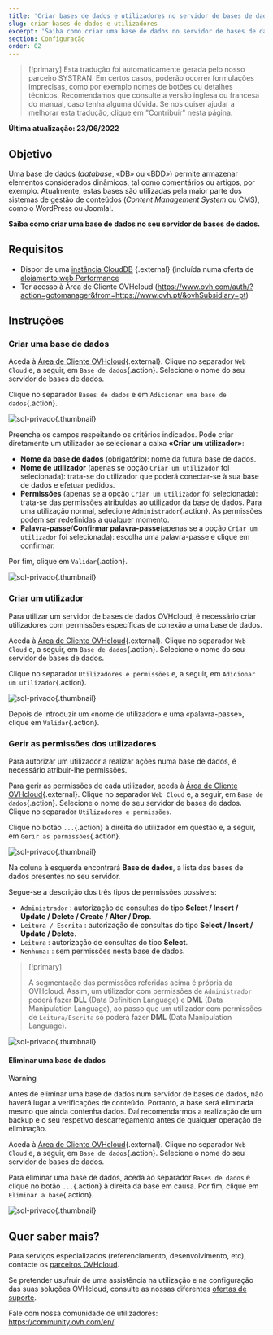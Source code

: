 ```yaml
---
title: 'Criar bases de dados e utilizadores no servidor de bases de dados'
slug: criar-bases-de-dados-e-utilizadores
excerpt: 'Saiba como criar uma base de dados no servidor de bases de dados.'
section: Configuração
order: 02
---
```


> [!primary]
> Esta tradução foi automaticamente gerada pelo nosso parceiro SYSTRAN. Em certos casos, poderão ocorrer formulações imprecisas, como por exemplo nomes de botões ou detalhes técnicos. Recomendamos que consulte a versão inglesa ou francesa do manual, caso tenha alguma dúvida. Se nos quiser ajudar a melhorar esta tradução, clique em "Contribuir" nesta página.
>

**Última atualização: 23/06/2022**

## Objetivo

Uma base de dados (*database*, «DB» ou «BDD») permite armazenar elementos considerados dinâmicos, tal como comentários ou artigos, por exemplo. Atualmente, estas bases são utilizadas pela maior parte dos sistemas de gestão de conteúdos (*Content Management System* ou CMS), como o WordPress ou Joomla!.

**Saiba como criar uma base de dados no seu servidor de bases de dados.**

## Requisitos

- Dispor de uma [instância CloudDB](https://www.ovh.pt/cloud/cloud-databases/) {.external} (incluída numa oferta de [alojamento web Performance](https://www.ovhcloud.com/pt/web-hosting/)
- Ter acesso à Área de Cliente OVHcloud (https://www.ovh.com/auth/?action=gotomanager&from=https://www.ovh.pt/&ovhSubsidiary=pt)

## Instruções

### Criar uma base de dados

Aceda à [Área de Cliente OVHcloud](https://www.ovh.com/auth/?action=gotomanager&from=https://www.ovh.pt/&ovhSubsidiary=pt){.external}. Clique no separador `Web Cloud` e, a seguir, em `Base de dados`{.action}. Selecione o nome do seu servidor de bases de dados.

Clique no separador `Bases de dados` e em `Adicionar uma base de dados`{.action}.

![sql-privado](images/private-sql-createdb01.png){.thumbnail}

Preencha os campos respeitando os critérios indicados. Pode criar diretamente um utilizador ao selecionar a caixa **«Criar um utilizador»**:

- **Nome da base de dados** (obrigatório): nome da futura base de dados.
- **Nome de utilizador** (apenas se opção `Criar um utilizador` foi selecionada): trata-se do utilizador que poderá conectar-se à sua base de dados e efetuar pedidos.
- **Permissões** (apenas se a opção `Criar um utilizador` foi selecionada): trata-se das permissões atribuídas ao utilizador da base de dados. Para uma utilização normal, selecione `Administrador`{.action}. As permissões podem ser redefinidas a qualquer momento.
- **Palavra-passe**/**Confirmar palavra-passe**(apenas se a opção `Criar um utilizador` foi selecionada): escolha uma palavra-passe e clique em confirmar.

Por fim, clique em `Validar`{.action}.

![sql-privado](images/private-sql-createdb02.png){.thumbnail}

### Criar um utilizador

Para utilizar um servidor de bases de dados OVHcloud, é necessário criar utilizadores com permissões específicas de conexão a uma base de dados. 

Aceda à [Área de Cliente OVHcloud](https://www.ovh.com/auth/?action=gotomanager&from=https://www.ovh.pt/&ovhSubsidiary=pt){.external}. Clique no separador `Web Cloud` e, a seguir, em `Base de dados`{.action}. Selecione o nome do seu servidor de bases de dados.

Clique no separador `Utilizadores e permissões` e, a seguir, em `Adicionar um utilizador`{.action}.

![sql-privado](images/private-sql-user01.png){.thumbnail}

Depois de introduzir um «nome de utilizador» e uma «palavra-passe», clique em `Validar`{.action}. 

### Gerir as permissões dos utilizadores

Para autorizar um utilizador a realizar ações numa base de dados, é necessário atribuir-lhe permissões.

Para gerir as permissões de cada utilizador, aceda à [Área de Cliente OVHcloud](https://www.ovh.com/auth/?action=gotomanager&from=https://www.ovh.pt/&ovhSubsidiary=pt){.external}. Clique no separador `Web Cloud` e, a seguir, em `Base de dados`{.action}. Selecione o nome do seu servidor de bases de dados. Clique no separador `Utilizadores e permissões`.

Clique no botão `...`{.action} à direita do utilizador em questão e, a seguir, em `Gerir as permissões`{.action}.

![sql-privado](images/private-sql-rights01.png){.thumbnail}

Na coluna à esquerda encontrará **Base de dados**, a lista das bases de dados presentes no seu servidor.

Segue-se a descrição dos três tipos de permissões possíveis:

- `Administrador` : autorização de consultas do tipo **Select / Insert / Update / Delete / Create / Alter / Drop**.
- `Leitura / Escrita` : autorização de consultas do tipo **Select / Insert / Update / Delete**.
- `Leitura` : autorização de consultas do tipo **Select**.
- `Nenhuma:` : sem permissões nesta base de dados.

> [!primary]
> 
> A segmentação das permissões referidas acima é própria da OVHcloud. Assim, um utilizador com permissões de `Administrador` poderá fazer **DLL** (Data Definition Language) e **DML** (Data Manipulation Language), ao passo que um utilizador com permissões de `Leitura/Escrita` só poderá fazer **DML** (Data Manipulation Language).

![sql-privado](images/private-sql-rights02.png){.thumbnail}

#### Eliminar uma base de dados

> [!warning]
>
> Antes de eliminar uma base de dados num servidor de bases de dados, não haverá lugar a
> verificações de conteúdo. Portanto, a base será eliminada
> mesmo que ainda contenha dados. Daí recomendarmos a realização de
> um backup e o seu respetivo descarregamento antes de qualquer operação de eliminação.
> 

Aceda à [Área de Cliente OVHcloud](https://www.ovh.com/auth/?action=gotomanager&from=https://www.ovh.pt/&ovhSubsidiary=pt){.external}. Clique no separador `Web Cloud` e, a seguir, em `Base de dados`{.action}. Selecione o nome do seu servidor de bases de dados.

Para eliminar uma base de dados, aceda ao separador `Bases de dados` e clique no botão `...`{.action} à direita da base em causa. Por fim, clique em `Eliminar a base`{.action}.

![sql-privado](images/private-sql-deldb01.png){.thumbnail}


## Quer saber mais?

Para serviços especializados (referenciamento, desenvolvimento, etc), contacte os [parceiros OVHcloud](https://partner.ovhcloud.com/pt/).

Se pretender usufruir de uma assistência na utilização e na configuração das suas soluções OVHcloud, consulte as nossas diferentes [ofertas de suporte](https://www.ovhcloud.com/pt/support-levels/).

Fale com nossa comunidade de utilizadores: <https://community.ovh.com/en/>.
